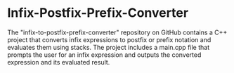 # Infix-Postfix-Prefix-Converter
The "infix-to-postfix-prefix-converter" repository on GitHub contains a C++ project that converts infix expressions to postfix or prefix notation and evaluates them using stacks. The project includes a main.cpp file that prompts the user for an infix expression and outputs the converted expression and its evaluated result.
